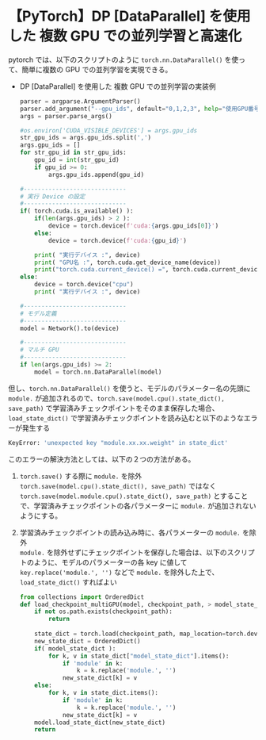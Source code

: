 # 【PyTorch】DP [DataParallel] を使用した 複数 GPU での並列学習と高速化
pytorch では、以下のスクリプトのように `torch.nn.DataParallel()` を使って、簡単に複数の GPU での並列学習を実現できる。

- DP [DataParallel] を使用した 複数 GPU での並列学習の実装例
    ```python
    parser = argparse.ArgumentParser()
    parser.add_argument("--gpu_ids", default="0,1,2,3", help="使用GPU番号")
    args = parser.parse_args()

    #os.environ['CUDA_VISIBLE_DEVICES'] = args.gpu_ids
    str_gpu_ids = args.gpu_ids.split(',')
    args.gpu_ids = []
    for str_gpu_id in str_gpu_ids:
        gpu_id = int(str_gpu_id)
        if gpu_id >= 0:
            args.gpu_ids.append(gpu_id)  

    #-----------------------------
    # 実行 Device の設定
    #-----------------------------
    if( torch.cuda.is_available() ):
        if(len(args.gpu_ids) > 2 ):
            device = torch.device(f'cuda:{args.gpu_ids[0]}')
        else:
            device = torch.device(f'cuda:{gpu_id}')

        print( "実行デバイス :", device)
        print( "GPU名 :", torch.cuda.get_device_name(device))
        print("torch.cuda.current_device() =", torch.cuda.current_device())
    else:
        device = torch.device("cpu")
        print( "実行デバイス :", device)

    #-----------------------------
    # モデル定義
    #-----------------------------
    model = Network().to(device)

    #-----------------------------
    # マルチ GPU
    #-----------------------------
    if len(args.gpu_ids) >= 2:
        model = torch.nn.DataParallel(model)
    ```

但し、`torch.nn.DataParallel()` を使うと、モデルのパラメーター名の先頭に `module.` が追加されるので、`torch.save(model.cpu().state_dict(), save_path)` で学習済みチェックポイントをそのまま保存した場合、`load_state_dict()` で学習済みチェックポイントを読み込むと以下のようなエラーが発生する
```sh
KeyError: 'unexpected key "module.xx.xx.weight" in state_dict'
```

このエラーの解決方法としては、以下の２つの方法がある。

1. `torch.save()` する際に `module.` を除外<br>
    `torch.save(model.cpu().state_dict(), save_path)` ではなく `torch.save(model.module.cpu().state_dict(), save_path)` とすることで、学習済みチェックポイントの各パラメーターに `module.` が追加されないようにする。

2. 学習済みチェックポイントの読み込み時に、各パラメーターの `module.` を除外<br>
    `module.` を除外せずにチェックポイントを保存した場合は、以下のスクリプトのように、モデルのパラメーターの各 key に値して `key.replace('module.', '')` などで `module.` を除外した上で、`load_state_dict()` すればよい
    ```python
    from collections import OrderedDict
    def load_checkpoint_multiGPU(model, checkpoint_path, > model_state_dict=True):
        if not os.path.exists(checkpoint_path):
            return
            
        state_dict = torch.load(checkpoint_path, map_location=torch.device('cpu'))
        new_state_dict = OrderedDict()
        if( model_state_dict ):
            for k, v in state_dict["model_state_dict"].items():
                if 'module' in k:
                    k = k.replace('module.', '')
                new_state_dict[k] = v
        else:
            for k, v in state_dict.items():
                if 'module' in k:
                    k = k.replace('module.', '')
                new_state_dict[k] = v
        model.load_state_dict(new_state_dict)
        return
    ```
